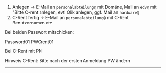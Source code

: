 1. Anlegen -> E-Mail an `personalabteilung@` mit Domäne, Mail an `edv@` mit "Bitte C-rent anlegen, evtl Qlik anlegen, ggf. Mail an `hardware@`
2. C-Rent fertig -> E-Mail an `personalabteilung@` mit C-Rent Benutzernamen etc

Bei beiden Passwort mitschicken:

Password01
PWCrent01

Bei C-Rent mit PN

Hinweis C-Rent: Bitte nach der ersten Anmeldung PW ändern

---
